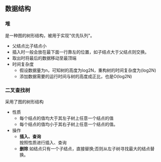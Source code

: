 ## 数据结构

### 堆  
是一种图的树形结构，被用于实现"优先队列"。

- 父结点比子结点小
- 插入时一般会放在最下面一行靠左的位置，如子结点大于父结点则交换。
- 取出时将最后的数据移动至最顶端
- 时间复杂度  
    - 假设数据量为n，可知树的高度为log2N，重构树的时间复杂度为(log2N)
    - 添加数据需要的运行时间与树的高度成正比，也是O(log2N)
    
    
### 二叉查找树  
采用了图的树形结构

- 性质
    - 每个结点的值均大于其左子树上任意一个结点的值
    - 每个结点的值均小于其右子树上任意一个结点的值。
- 操作
    - **插入、查询**  
      按照性质进行插入、查询
    - **删除**
      如结点只有一个子结点，直接替换;否则从左子树寻找最大的结点替换。
      